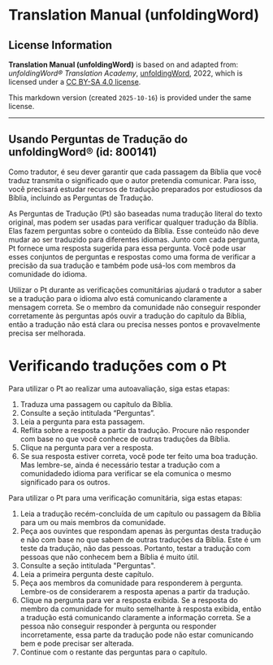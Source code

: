 # Translation Manual (unfoldingWord)

## License Information

**Translation Manual (unfoldingWord)** is based on and adapted from: _unfoldingWord® Translation Academy_, [unfoldingWord](https://unfoldingword.org/utw), 2022, which is licensed under a [CC BY-SA 4.0 license](https://creativecommons.org/licenses/by-sa/4.0/legalcode.en).

This markdown version (created `2025-10-16`) is provided under the same license.



--------------------------------

## Usando Perguntas de Tradução do unfoldingWord® (id: 800141)

Como tradutor, é seu dever garantir que cada passagem da Bíblia que você traduz transmita o significado que o autor pretendia comunicar. Para isso, você precisará estudar recursos de tradução preparados por estudiosos da Bíblia, incluindo as Perguntas de Tradução.

As Perguntas de Tradução (Pt) são baseadas numa tradução literal do texto original, mas podem ser usadas para verificar qualquer tradução da Bíblia. Elas fazem perguntas sobre o conteúdo da Bíblia. Esse conteúdo não deve mudar ao ser traduzido para diferentes idiomas. Junto com cada pergunta, Pt fornece uma resposta sugerida para essa pergunta. Você pode usar esses conjuntos de perguntas e respostas como uma forma de verificar a precisão da sua tradução e também pode usá\-los com membros da comunidade do idioma.

Utilizar o Pt durante as verificações comunitárias ajudará o tradutor a saber se a tradução para o idioma alvo está comunicando claramente a mensagem correta. Se o membro da comunidade não conseguir responder corretamente às perguntas após ouvir a tradução do capítulo da Bíblia, então a tradução não está clara ou precisa nesses pontos e provavelmente precisa ser melhorada.

Verificando traduções com o Pt
==============================

Para utilizar o Pt ao realizar uma autoavaliação, siga estas etapas:

1. Traduza uma passagem ou capítulo da Bíblia.
2. Consulte a seção intitulada “Perguntas”.
3. Leia a pergunta para esta passagem.
4. Reflita sobre a resposta a partir da tradução. Procure não responder com base no que você conhece de outras traduções da Bíblia.
5. Clique na pergunta para ver a resposta.
6. Se sua resposta estiver correta, você pode ter feito uma boa tradução. Mas lembre\-se, ainda é necessário testar a tradução com a comunidadedo idioma para verificar se ela comunica o mesmo significado para os outros.

Para utilizar o Pt para uma verificação comunitária, siga estas etapas:

1. Leia a tradução recém\-concluída de um capítulo ou passagem da Bíblia para um ou mais membros da comunidade.
2. Peça aos ouvintes que respondam apenas às perguntas desta tradução e não com base no que sabem de outras traduções da Bíblia. Este é um teste da tradução, não das pessoas. Portanto, testar a tradução com pessoas que não conhecem bem a Bíblia é muito útil.
3. Consulte a seção intitulada "Perguntas".
4. Leia a primeira pergunta deste capítulo.
5. Peça aos membros da comunidade para responderem à pergunta. Lembre\-os de considerarem a resposta apenas a partir da tradução.
6. Clique na pergunta para ver a resposta exibida. Se a resposta do membro da comunidade for muito semelhante à resposta exibida, então a tradução está comunicando claramente a informação correta. Se a pessoa não conseguir responder à pergunta ou responder incorretamente, essa parte da tradução pode não estar comunicando bem e pode precisar ser alterada.
7. Continue com o restante das perguntas para o capítulo.


